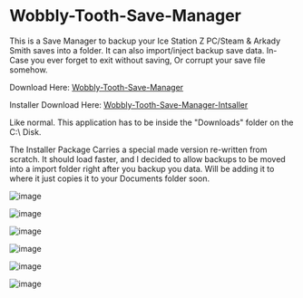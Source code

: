 # Wobbly-Tooth-Save-Manager
This is a Save Manager to backup your Ice Station Z PC/Steam & Arkady Smith saves into a folder. It can also import/inject backup save data. In-Case you ever forget to exit without saving, Or corrupt your save file somehow.

Download Here: [Wobbly-Tooth-Save-Manager](https://github.com/Cracko298/Wobbly-Tooth-Save-Manager/files/7872637/Wobbly-Tooth-Save-Manager.zip)

Installer Download Here: [Wobbly-Tooth-Save-Manager-Intsaller](https://github.com/Cracko298/Wobbly-Tooth-Save-Manager/files/7872640/Wobbly-Tooth-Save-Manager-Intsaller.zip)

Like normal. This application has to be inside the "Downloads" folder on the C:\ Disk.

The Installer Package Carries a special made version re-written from scratch. It should load faster, and I decided to allow backups to be moved into a import folder right after you backup you data. Will be adding it to where it just copies it to your Documents folder soon.

![image](https://user-images.githubusercontent.com/78656905/145324657-6d5ff939-2e16-4866-b200-2933396f0920.png)

![image](https://user-images.githubusercontent.com/78656905/145324754-025b1f50-7a33-45c5-b957-9b51da957df2.png)

![image](https://user-images.githubusercontent.com/78656905/145325051-3eb21cbf-fb44-45b8-9627-35d7f67d45c8.png)

![image](https://user-images.githubusercontent.com/78656905/145324824-de73c180-e659-47d2-a108-d133b4e547bd.png)

![image](https://user-images.githubusercontent.com/78656905/145324938-e90f6545-b418-4b96-8770-4a915f0b1610.png)

![image](https://user-images.githubusercontent.com/78656905/145325359-4534f56c-9550-4c2e-84b1-96039f3cf5ab.png)
